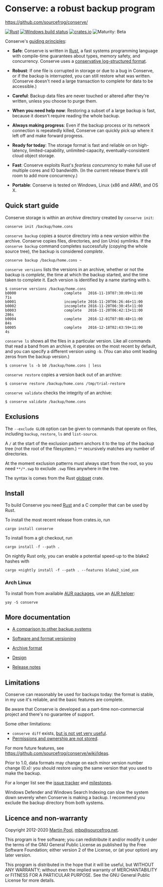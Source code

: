 # Conserve: a robust backup program

<https://github.com/sourcefrog/conserve/>

[![Rust](https://github.com/sourcefrog/conserve/workflows/Rust/badge.svg?branch=master)](https://github.com/sourcefrog/conserve/actions?query=workflow%3ARust)
[![Windows build status](https://ci.appveyor.com/api/projects/status/uw61cgrek8ykfi7g?svg=true)](https://ci.appveyor.com/project/sourcefrog/conserve)
[![crates.io](https://img.shields.io/crates/v/conserve.svg)](https://crates.io/crates/conserve)
![Maturity: Beta](https://img.shields.io/badge/maturity-beta-yellow.svg)

<!-- [![Join the chat at https://gitter.im/sourcefrog/conserve](https://badges.gitter.im/Join%20Chat.svg)](https://gitter.im/sourcefrog/conserve?utm_source=badge&utm_medium=badge&utm_campaign=pr-badge&utm_content=badge) -->

Conserve's [guiding principles](doc/manifesto.md):

- **Safe**: Conserve is written in [Rust][rust], a fast systems programming
  language with compile-time guarantees about types, memory safety, and
  concurrency. Conserve uses a
  [conservative log-structured format](doc/format.md).

- **Robust**: If one file is corrupted in storage or due to a bug in Conserve,
  or if the backup is interrupted, you can still restore what was written.
  (Conserve doesn't need a large transaction to complete for data to be
  accessible.)

- **Careful**: Backup data files are never touched or altered after they're
  written, unless you choose to purge them.

- **When you need help now**: Restoring a subset of a large backup is fast,
  because it doesn't require reading the whole backup.

- **Always making progress**: Even if the backup process or its network
  connection is repeatedly killed, Conserve can quickly pick up where it left
  off and make forward progress.

- **Ready for today**: The storage format is fast and reliable on on
  high-latency, limited-capability, unlimited-capacity, eventually-consistent
  cloud object storage.

- **Fast**: Conserve exploits Rust's _fearless concurrency_ to make full use of
  multiple cores and IO bandwidth. (In the current release there's still room to
  add more concurrency.)

- **Portable**: Conserve is tested on Windows, Linux (x86 and ARM), and OS X.

## Quick start guide

Conserve storage is within an _archive_ directory created by `conserve init`:

    conserve init /backup/home.cons

`conserve backup` copies a source directory into a new _version_ within the
archive. Conserve copies files, directories, and (on Unix) symlinks. If the
`conserve backup` command completes successfully (copying the whole source
tree), the backup is considered _complete_.

    conserve backup /backup/home.cons ~

`conserve versions` lists the versions in an archive, whether or not the backup
is _complete_, the time at which the backup started, and the time taken to
complete it. Each version is identified by a name starting with `b`.

    $ conserve versions /backup/home.cons
    b0000                      complete   2016-11-19T07:30:09+11:00     71s
    b0001                      incomplete 2016-11-20T06:26:46+11:00
    b0002                      incomplete 2016-11-20T06:30:45+11:00
    b0003                      complete   2016-11-20T06:42:13+11:00    286s
    b0004                      complete   2016-12-01T07:08:48+11:00     84s
    b0005                      complete   2016-12-18T02:43:59+11:00      4s

`conserve ls` shows all the files in a particular version. Like all commands
that read a band from an archive, it operates on the most recent by default, and
you can specify a different version using `-b`. (You can also omit leading zeros
from the backup version.)

    $ conserve ls -b b0 /backup/home.cons | less

`conserve restore` copies a version back out of an archive:

    $ conserve restore /backup/home.cons /tmp/trial-restore

`conserve validate` checks the integrity of an archive:

    $ conserve validate /backup/home.cons

## Exclusions

The `--exclude GLOB` option can be given to commands that operate on files,
including `backup`, `restore`, `ls` and `list-source`.

A `/` at the start of the exclusion pattern anchors it to the top of the backup
tree (not the root of the filesystem.) `**` recursively matches any number of
directories.

At the moment exclusion patterns must always start from the root, so you need
`**/*.swp` to exclude `.swp` files anywhere in the tree.

The syntax is comes from the Rust
[globset](https://docs.rs/globset/0.2.1/globset/#syntax) crate.

## Install

To build Conserve you need [Rust][rust] and a C compiler that can be used by
Rust.

To install the most recent release from crates.io, run

    cargo install conserve

To install from a git checkout, run

    cargo install -f --path .

[rust]: https://rustup.rs/
[sourcefrog]: http://sourcefrog.net/

On nightly Rust only, you can enable a potential speed-up to the blake2 hashes
with

    cargo +nightly install -f --path . --features blake2_simd_asm

### Arch Linux

To install from from available
[AUR packages](https://aur.archlinux.org/packages/?O=0&SeB=nd&K=Robust+portable+backup+tool+written&outdated=&SB=n&SO=a&PP=50&do_Search=Go),
use an [AUR helper](https://wiki.archlinux.org/index.php/AUR_helpers):

    yay -S conserve

## More documentation

- [A comparison to other backup systems][comparison]

[comparison]: https://github.com/sourcefrog/conserve/wiki/Compared-to-others

- [Software and format versioning](doc/versioning.md)

- [Archive format](doc/format.md)

- [Design](doc/design.md)

- [Release notes](NEWS.md)

## Limitations

Conserve can reasonably be used for backups today: the format is stable, in my
use it's reliable, and the basic features are complete.

Be aware that Conserve is developed as a part-time non-commercial project and
there's no guarantee of support.

Some other limitations:

- `conserve diff` exists, [but is not yet very useful][21].
- [Permissions and ownership are not stored](https://github.com/sourcefrog/conserve/issues/46).

For more future features, see
<https://github.com/sourcefrog/conserve/wiki/Ideas>.

Prior to 1.0, data formats may change on each minor version number change (0.x):
you should restore using the same version that you used to make the backup.

[5]: https://github.com/sourcefrog/conserve/issues/5
[8]: https://github.com/sourcefrog/conserve/issues/8
[21]: https://github.com/sourcefrog/conserve/issues/21
[32]: https://github.com/sourcefrog/conserve/issues/32
[41]: https://github.com/sourcefrog/conserve/issues/41
[42]: https://github.com/sourcefrog/conserve/issues/42
[43]: https://github.com/sourcefrog/conserve/issues/43

For a longer list see the [issue tracker][issues] and [milestones][milestones].

[issues]: https://github.com/sourcefrog/conserve/issues
[milestones]: https://github.com/sourcefrog/conserve/milestones

Windows Defender and Windows Search Indexing can slow the system down severely
when Conserve is making a backup. I recommend you exclude the backup directory
from both systems.

## Licence and non-warranty

Copyright 2012-2020 [Martin Pool][sourcefrog], mbp@sourcefrog.net.

This program is free software; you can redistribute it and/or modify it under
the terms of the GNU General Public License as published by the Free Software
Foundation; either version 2 of the License, or (at your option) any later
version.

This program is distributed in the hope that it will be useful, but WITHOUT ANY
WARRANTY; without even the implied warranty of MERCHANTABILITY or FITNESS FOR A
PARTICULAR PURPOSE. See the GNU General Public License for more details.
